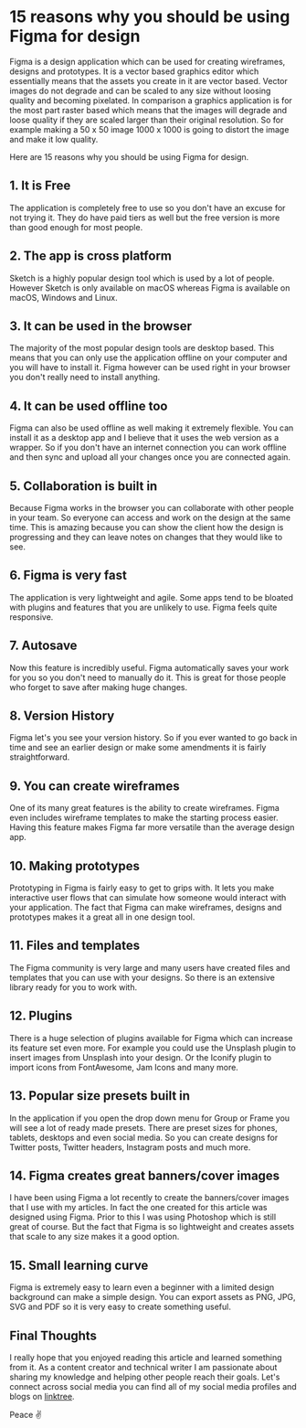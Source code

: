 # 15 reasons why you should be using Figma for design
Figma is a design application which can be used for creating wireframes, designs and prototypes. It is a vector based graphics editor which essentially means that the assets you create in it are vector based. Vector images do not degrade and can be scaled to any size without loosing quality and becoming pixelated. In comparison a graphics application is for the most part raster based which means that the images will degrade and loose quality if they are scaled larger than their original resolution. So for example making a 50 x 50 image 1000 x 1000 is going to distort the image and make it low quality.

Here are 15 reasons why you should be using Figma for design.

## 1. It is Free
The application is completely free to use so you don't have an excuse for not trying it. They do have paid tiers as well but the free version is more than good enough for most people.

## 2. The app is cross platform
Sketch is a highly popular design tool which is used by a lot of people. However Sketch is only available on macOS whereas Figma is available on macOS, Windows and Linux.

## 3. It can be used in the browser
The majority of the most popular design tools are desktop based. This means that you can only use the application offline on your computer and you will have to install it. Figma however can be used right in your browser you don't really need to install anything.

## 4. It can be used offline too
Figma can also be used offline as well making it extremely flexible. You can install it as a desktop app and I believe that it uses the web version as a wrapper. So if you don't have an internet connection you can work offline and then sync and upload all your changes once you are connected again.

## 5. Collaboration is built in
Because Figma works in the browser you can collaborate with other people in your team. So everyone can access and work on the design at the same time. This is amazing because you can show the client how the design is progressing and they can leave notes on changes that they would like to see.

## 6. Figma is very fast
The application is very lightweight and agile. Some apps tend to be bloated with plugins and features that you are unlikely to use. Figma feels quite responsive.

## 7. Autosave
Now this feature is incredibly useful. Figma automatically saves your work for you so you don't need to manually do it. This is great for those people who forget to save after making huge changes.

## 8. Version History
Figma let's you see your version history. So if you ever wanted to go back in time and see an earlier design or make some amendments it is fairly straightforward.

## 9. You can create wireframes
One of its many great features is the ability to create wireframes. Figma even includes wireframe templates to make the starting process easier. Having this feature makes Figma far more versatile than the average design app.

## 10. Making prototypes
Prototyping in Figma is fairly easy to get to grips with. It lets you make interactive user flows that can simulate how someone would interact with your application. The fact that Figma can make wireframes, designs and prototypes makes it a great all in one design tool.

## 11. Files and templates
The Figma community is very large and many users have created files and templates that you can use with your designs. So there is an extensive library ready for you to work with.

## 12. Plugins
There is a huge selection of plugins available for Figma which can increase its feature set even more. For example you could use the Unsplash plugin to insert images from Unsplash into your design. Or the Iconify plugin to import icons from FontAwesome, Jam Icons and many more.

## 13. Popular size presets built in
In the application if you open the drop down menu for Group or Frame you will see a lot of ready made presets. There are preset sizes for phones, tablets, desktops and even social media. So you can create designs for Twitter posts, Twitter headers, Instagram posts and much more.

## 14. Figma creates great banners/cover images
I have been using Figma a lot recently to create the banners/cover images that I use with my articles. In fact the one created for this article was designed using Figma. Prior to this I was using Photoshop which is still great of course. But the fact that Figma is so lightweight and creates assets that scale to any size makes it a good option.

## 15. Small learning curve
Figma is extremely easy to learn even a beginner with a limited design background can make a simple design. You can export assets as PNG, JPG, SVG and PDF so it is very easy to create something useful.

## Final Thoughts

I really hope that you enjoyed reading this article and learned something from it. As a content creator and technical writer I am passionate about sharing my knowledge and helping other people reach their goals. Let's connect across social media you can find all of my social media profiles and blogs on [linktree](https://linktr.ee/andrewbaisden).

Peace ✌️